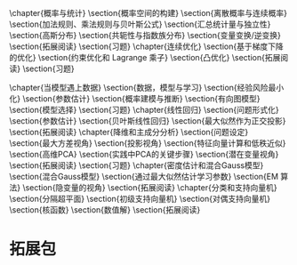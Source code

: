 \chapter{概率与统计}
\section{概率空间的构建}
\section{离散概率与连续概率}
\section{加法规则、乘法规则与贝叶斯公式}
\section{汇总统计量与独立性}
\section{高斯分布}
\section{共轭性与指数族分布}
\section{变量变换/逆变换}
\section{拓展阅读}
\section{习题}
\chapter{连续优化}
\section{基于梯度下降的优化}
\section{约束优化和 Lagrange 乘子}
\section{凸优化}
\section{拓展阅读}
\section{习题}

\chapter{当模型遇上数据}
\section{数据，模型与学习}
\section{经验风险最小化}
\section{参数估计}
\section{概率建模与推断}
\section{有向图模型}
\section{模型选择}
\section{习题}
\chapter{线性回归}
\section{问题形式化}
\section{参数估计}
\section{贝叶斯线性回归}
\section{最大似然作为正交投影}
\section{拓展阅读}
\chapter{降维和主成分分析}
\section{问题设定}
\section{最大方差视角}
\section{投影视角}
\section{特征向量计算和低秩近似}
\section{高维PCA}
\section{实践中PCA的关键步骤}
\section{潜在变量视角}
\section{拓展阅读}
\section{习题}
\chapter{密度估计和混合Gauss模型}
\section{混合Gauss模型}
\section{通过最大似然估计学习参数}
\section{EM 算法}
\section{隐变量的视角}
\section{拓展阅读}
\chapter{分类和支持向量机}
\section{分隔超平面}
\section{初级支持向量机}
\section{对偶支持向量机}
\section{核函数}
\section{数值解}
\section{拓展阅读}
# 拓展包
